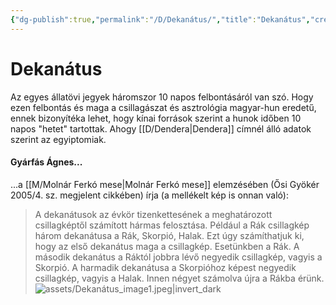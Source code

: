 ```yaml
---
{"dg-publish":true,"permalink":"/D/Dekanátus/","title":"Dekanátus","created":"2023-11-17T07:00","updated":"2024-10-25T17:03"}
---
```



# Dekanátus

Az egyes állatövi jegyek háromszor 10 napos felbontásáról van szó. Hogy ezen felbontás és maga a csillagászat és asztrológia magyar-hun eredetű, ennek bizonyítéka lehet, hogy kínai források szerint a hunok időben 10 napos "hetet" tartottak. Ahogy [[D/Dendera\|Dendera]] címnél álló adatok szerint az egyiptomiak.  

#### Gyárfás Ágnes...

...a [[M/Molnár Ferkó mese\|Molnár Ferkó mese]] elemzésében (Ősi Gyökér 2005/4. sz. megjelent cikkében) írja (a mellékelt kép is onnan való):  
> A dekanátusok az évkör tizenkettesének a meghatározott csillagképtől számított hármas felosztása. Például a Rák csillagkép három dekanátusa a Rák, Skorpió, Halak. Ezt úgy számíthatjuk ki, hogy az első dekanátus maga a csillagkép. Esetünkben a Rák. A második dekanátus a Ráktól jobbra lévő negyedik csillagkép, vagyis a Skorpió. A harmadik dekanátusa a Skorpióhoz képest negyedik csillagkép, vagyis a Halak. Innen négyet számolva újra a Rákba érünk.  
> ![assets/Dekanátus_image1.jpeg|invert_dark](/img/user/D/assets/Dekan%C3%A1tus_image1.jpeg)  